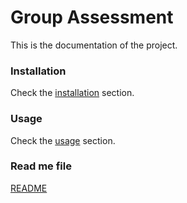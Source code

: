 # Group Assessment 

This is the documentation of the project.

### Installation
Check the [installation](install.md) section.
### Usage
Check the [usage](usage.md) section.
### Read me file
[README](README.md)
